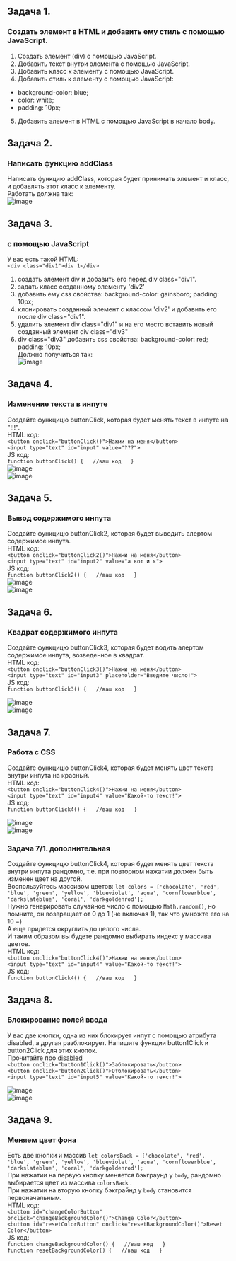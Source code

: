 
## Задача 1.   
### Создать элемент в HTML и добавить ему стиль с помощью JavaScript.  
1. Создать элемент (div) с помощью JavaScript.    
2. Добавить текст внутри элемента с помощью JavaScript.  
3. Добавить класс к элементу с помощью JavaScript.  
4. Добавить стиль к элементу с помощью JavaScript:   
- background-сolor: blue;  
- color: white;  
- padding: 10px;  
5. Добавить элемент в HTML с помощью JavaScript в начало body.  

## Задача 2.   
### Написать функцию addClass  
Написать функцию addClass, которая будет принимать элемент и класс, и добавлять этот класс к элементу.  
Работать должна так:   
![image](https://user-images.githubusercontent.com/113675674/217232848-268ddfe1-b3dd-48b8-9398-b773b1e157d5.png)   

## Задача 3.   
### с помощью JavaScript  
У вас есть такой HTML:  
`<div class="div1">div 1</div>`  
1. создать элемент div и добавить его перед div class="div1".  
2. задать класс созданному элементу 'div2'  
3. добавить  ему css свойства: background-color: gainsboro; padding: 10px;  
4. клонировать созданный элемент с классом 'div2' и добавить его после div class="div1".  
5. удалить элемент  div class="div1" и на его место вставить новый созданный элемент div class="div3"  
6. div class="div3" добавить css свойства: background-color: red; padding: 10px;  
Должно получиться так:  
![image](https://user-images.githubusercontent.com/113675674/225556040-b7e04168-1855-4058-8981-52c0b4b4804c.png)  


## Задача 4.   
### Изменение текста в инпуте  
Создайте функцицю buttonClick, которая будет менять текст в инпуте на "!!!".  
HTML код:  
`<button onclick="buttonClick()">Нажми на меня</button>`  
`<input type="text" id="input" value="???">`  
JS код:  
`function buttonClick() {  
//ваш код  
}`  
 ![image](https://user-images.githubusercontent.com/113675674/225561079-e2a6d242-2d0b-48c4-9fef-8c595b0d281e.png)  
![image](https://user-images.githubusercontent.com/113675674/225561123-04b95744-766f-419b-a4ec-ad44207ee21f.png)  


## Задача 5.   
### Вывод содержимого инпута  
Создайте функцицю buttonClick2, которая будет выводить алертом содержимое инпута.  
HTML код:  
`<button onclick="buttonClick2()">Нажми на меня</button>`  
`<input type="text" id="input2" value="а вот и я">`  
JS код:  
`function buttonClick2() {  
//ваш код  
}`  
![image](https://user-images.githubusercontent.com/113675674/225560836-575a69f6-a9f1-4671-a064-25d18d0c5ce2.png)    
![image](https://user-images.githubusercontent.com/113675674/225560740-7addaaf9-3981-4da4-b4da-5d2e1dae63e6.png) 


## Задача 6.   
### Квадрат содержимого инпута  
Создайте функцицю buttonClick3, которая будет водить алертом содержимое инпута, возведенное в квадрат.  
HTML код:  
`<button onclick="buttonClick3()">Нажми на меня</button>`  
`<input type="text" id="input3" placeholder="Введите число!">`  
JS код:  
`function buttonClick3() {  
//ваш код  
}` 

![image](https://user-images.githubusercontent.com/113675674/217238781-c94bed60-ce4d-45cd-8230-f48e70ab1852.png)  
![image](https://user-images.githubusercontent.com/113675674/217238824-8df83447-be9c-4a37-a2dc-9608251bc108.png)  

## Задача 7.   
### Работа с CSS  
Создайте функцицю buttonClick4, которая будет менять цвет текста внутри инпута на красный.  
HTML код:  
`<button onclick="buttonClick4()">Нажми на меня</button>`  
`<input type="text" id="input4" value="Какой-то текст!">`  
JS код:  
`function buttonClick4() {  
//ваш код  
}` 

![image](https://user-images.githubusercontent.com/113675674/217240004-79495ddd-dbd9-4187-b54a-eaeea1e75763.png)  
![image](https://user-images.githubusercontent.com/113675674/217240033-2972b831-773e-4592-8323-637221f56995.png)  

### Задача 7/1. дополнительная  
Создайте функцицю buttonClick4, которая будет менять цвет текста внутри инпута рандомно, т.е. при повторном нажатии должен быть изменен цвет на другой.  
Воспользуйтесь массивом цветов: `let colors = ['chocolate', 'red', 'blue', 'green', 'yellow', 'blueviolet', 'aqua', 'cornflowerblue', 'darkslateblue', 'coral', 'darkgoldenrod'];`   
Нужно генерировать случайное число с помощью `Math.random()`, но помните, он возвращает от 0 до 1 (не включая 1), так что умножте его на 10 =)  
А еще придется округлить до целого числа.  
И таким образом вы будете рандомно выбирать индекс у массива цветов.  
HTML код:  
`<button onclick="buttonClick4()">Нажми на меня</button>`  
`<input type="text" id="input4" value="Какой-то текст!">`  
JS код:  
`function buttonClick4() {  
//ваш код  
}` 
 

## Задача 8.   
### Блокирование полей ввода  
У вас две кнопки, одна из них блокирует инпут с помощью атрибута disabled, а другая разблокирует.  Напишите функции button1Click и button2Click для этих кнопок.  
Прочитайте про [disabled](https://code.mu/ru/markup/manual/html/attr/disabled/)  
`<button onclick="button1Click()">Заблокировать</button>`  
`<button onclick="button2Click()">Отблокировать</button>`  
`<input type="text" id="input5" value="Какой-то текст!">`  

![image](https://user-images.githubusercontent.com/113675674/217243374-36da6fe9-8aee-4b32-b05e-0b663382b124.png)  
![image](https://user-images.githubusercontent.com/113675674/217243415-1682bc25-6a1e-4b60-8de0-d6a2403aa79a.png)  

## Задача 9.   
### Меняем цвет фона   
Есть две кнопки и массив `let colorsBack = ['chocolate', 'red', 'blue', 'green', 'yellow', 'blueviolet', 'aqua', 'cornflowerblue', 'darkslateblue', 'coral', 'darkgoldenrod'];`  
При нажатии на первую кнопку меняется бэкграунд у `body`,  рандомно выбирается цвет из массива `colorsBack` .   
При нажатии на вторую кнопку бэкграйнд у `body` становится первоначальным.  
HTML код:  
    `<button id="changeColorButton" onclick="changeBackgroundColor()">Change Color</button>`  
    `<button id="resetColorButton" onclick="resetBackgroundColor()">Reset Color</button>`  
JS код:  
`function changeBackgroundColor() {  
//ваш код  
}`  
`function resetBackgroundColor() {  
//ваш код  
}`  

